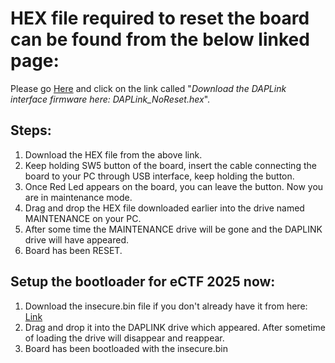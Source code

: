 # HEX file required to reset the board can be found from the below linked page:
Please go [Here](https://rules.ectf.mitre.org/2025/getting_started/daplink.html) and click on the link called "*Download the DAPLink interface firmware here: DAPLink_NoReset.hex*".

## Steps:
1. Download the HEX file from the above link.
2. Keep holding SW5 button of the board, insert the cable connecting the board to your PC through USB interface, keep holding the button.
3. Once Red Led appears on the board, you can leave the button. Now you are in maintenance mode.
4. Drag and drop the HEX file downloaded earlier into the drive named MAINTENANCE on your PC.
5. After some time the MAINTENANCE drive will be gone and the DAPLINK drive will have appeared.
6. Board has been RESET.

## Setup the bootloader for eCTF 2025 now:
1. Download the insecure.bin file if you don't already have it from here: [Link](https://rules.ectf.mitre.org/_downloads/6176d2473ff417b11a757dd7967b19c2/insecure.bin)
2. Drag and drop it into the DAPLINK drive which appeared. After sometime of loading the drive will disappear and reappear.
3. Board has been bootloaded with the insecure.bin
